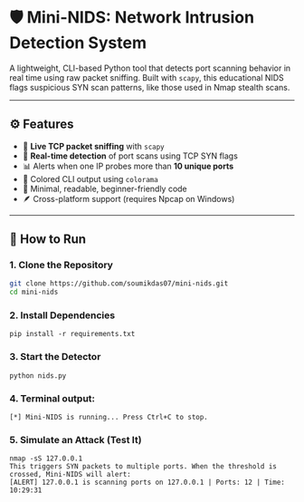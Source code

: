 # 🛡️ Mini-NIDS: Network Intrusion Detection System

A lightweight, CLI-based Python tool that detects port scanning behavior in real time using raw packet sniffing. Built with `scapy`, this educational NIDS flags suspicious SYN scan patterns, like those used in Nmap stealth scans.

---

## ⚙️ Features

- 📡 **Live TCP packet sniffing** with `scapy`
- 🚨 **Real-time detection** of port scans using TCP SYN flags
- 📊 Alerts when one IP probes more than **10 unique ports**
- 🎨 Colored CLI output using `colorama`
- 🧠 Minimal, readable, beginner-friendly code
- 🪶 Cross-platform support (requires Npcap on Windows)

---

## 🚀 How to Run

### 1. Clone the Repository

```bash
git clone https://github.com/soumikdas07/mini-nids.git
cd mini-nids
```
### 2. Install Dependencies
```pip install -r requirements.txt```

### 3. Start the Detector
```python nids.py```
### 4. Terminal output:
```[*] Mini-NIDS is running... Press Ctrl+C to stop.```
### 5. Simulate an Attack (Test It)
```
nmap -sS 127.0.0.1
This triggers SYN packets to multiple ports. When the threshold is crossed, Mini-NIDS will alert:
[ALERT] 127.0.0.1 is scanning ports on 127.0.0.1 | Ports: 12 | Time: 10:29:31
```



